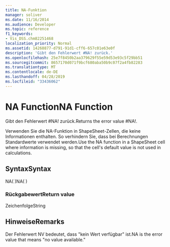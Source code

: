 ```yaml
---
title: NA-Funktion
manager: soliver
ms.date: 11/16/2014
ms.audience: Developer
ms.topic: reference
f1_keywords:
- Vis_DSS.chm82251468
localization_priority: Normal
ms.assetid: 14268877-d791-91d1-cff6-657c01e63e0f
description: 'Gibt den Fehlerwert #NA! zurück.'
ms.openlocfilehash: 25e7f8450b2aa379629f55e59d53e93c5f29bb51
ms.sourcegitcommit: 8657170d071f9bcf680aba50b9c07f2a4fb82283
ms.translationtype: MT
ms.contentlocale: de-DE
ms.lasthandoff: 04/28/2019
ms.locfileid: "33436062"
---
```

# <a name="na-function"></a><span data-ttu-id="62b8f-103">NA Function</span><span class="sxs-lookup"><span data-stu-id="62b8f-103">NA Function</span></span>

<span data-ttu-id="62b8f-104">Gibt den Fehlerwert #NA! zurück.</span><span class="sxs-lookup"><span data-stu-id="62b8f-104">Returns the error value #NA!.</span></span> 
  
<span data-ttu-id="62b8f-105">Verwenden Sie die NA-Funktion in ShapeSheet-Zellen, die keine Informationen enthalten. So verhindern Sie, dass bei Berechnungen Standardwerte verwendet werden.</span><span class="sxs-lookup"><span data-stu-id="62b8f-105">Use the NA function in a ShapeSheet cell where information is missing, so that the cell's default value is not used in calculations.</span></span>
  
## <a name="syntax"></a><span data-ttu-id="62b8f-106">Syntax</span><span class="sxs-lookup"><span data-stu-id="62b8f-106">Syntax</span></span>

<span data-ttu-id="62b8f-107">NA( )</span><span class="sxs-lookup"><span data-stu-id="62b8f-107">NA( )</span></span>
  
### <a name="return-value"></a><span data-ttu-id="62b8f-108">Rückgabewert</span><span class="sxs-lookup"><span data-stu-id="62b8f-108">Return value</span></span>

<span data-ttu-id="62b8f-109">Zeichenfolge</span><span class="sxs-lookup"><span data-stu-id="62b8f-109">String</span></span>
  
## <a name="remarks"></a><span data-ttu-id="62b8f-110">Hinweise</span><span class="sxs-lookup"><span data-stu-id="62b8f-110">Remarks</span></span>

<span data-ttu-id="62b8f-111">Der Fehlerwert NV bedeutet, dass "kein Wert verfügbar" ist.</span><span class="sxs-lookup"><span data-stu-id="62b8f-111">NA is the error value that means "no value available."</span></span>
  

